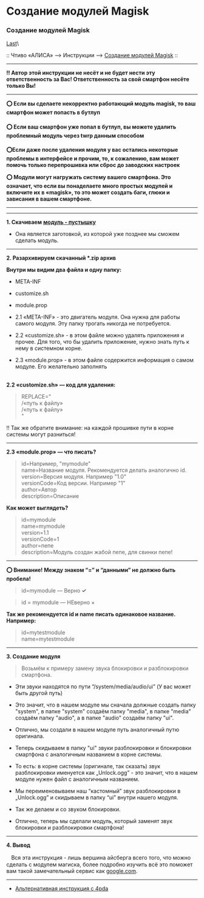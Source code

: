 # Создание модулей Magisk

### Создание модулей Magisk 

[Last](https://t.me/i1Last)\


:: Чтиво «АЛИСА» --> Инструкции --> [Создание модулей Magisk](broken-reference) ::

***

**‼️ Автор этой инструкции не несёт и не будет нести эту ответственность за Вас! Ответственность за свой смартфон несёте только Вы!**

***

**⭕ Если вы сделаете некорректно работающий модуль magisk, то ваш смартфон может попасть в бутлуп**

#### ⭕ Если ваш смартфон уже попал в бутлуп, вы можете удалить проблемный модуль через twrp данным способом <a href="#esli-vash-smartfon-uzhe-popal-v-butlup-vy-mozhete-udalit-problemnyi-modul-cherez-twrp-dannym-sposobo" id="esli-vash-smartfon-uzhe-popal-v-butlup-vy-mozhete-udalit-problemnyi-modul-cherez-twrp-dannym-sposobo"></a>

**⭕Если даже после удаления модуля у вас остались некоторые проблемы в интерфейсе и прочим, то, к сожалению, вам может помочь только перепрошивка или сброс до заводских настроек**

**⭕ Модули могут нагружать систему вашего смартфона. Это означает, что если вы понаделаете много простых модулей и включите их в «magisk», то это может создать баги, глюки и зависания в вашем смартфоне.**

***

***

**1. Скачиваем** [**модуль - пустышку**](https://t.me/b\_iH\_A/9)

* Она является заготовкой, из которой уже позднее мы сможем сделать модуль.

***

**2. Разархивируем скачанный \*.zip архив**

**Внутри мы видим два файла и одну папку:**

* META-INF
* customize.sh
* module.prop



* 2.1 «META-INF» - это двигатель модуля. Она нужна для работы самого модуля. Эту папку трогать никогда не потребуется.
* 2.2 «customize.sh» - в этом файле можно удалять приложения и прочее. Для того, что бы удалить приложение, нужно знать путь к нему в системном корне.
* 2.3 «module.prop» - в этом файле содержится информация о самом модуле. Его желательно заполнять

\
**2.2 «customize.sh» — код для удаления:**

> REPLACE="\
> /«путь к файлу»\
> /«путь к файлу»\
> "

‼️ Так же обратите внимание: на каждой прошивке пути в корне системы могут разниться!

***

**2.3 «module.prop» — что писать?**

> id=Например, "mymodule"\
> name=Название модуля. Рекомендуется делать аналогично id.\
> version=Версия модуля. Например "1.0"\
> versionCode=Код версии. Например "1"\
> author=Автор\
> description=Описание

**Как может выглядеть?**

> id=mymodule\
> name=mymodule\
> version=1.1\
> versionCode=1\
> author=пепе\
> description=Модуль создан жабой пепе, для свинки пепе!

***

**⭕ Внимание! Между знаком “=” и “данными” не должно быть пробела!**

> id=mymodule — Верно **✓**

> id = mymodule — НЕверно ×

**Так же рекомендуется id и name писать одинаковое название. Например:**

> id=mytestmodule\
> name=mytestmodule

***

**3. Создание модуля**

> Возьмём к примеру замену звука блокировки и разблокировки смартфона.

* Эти звуки находятся по пути “/system/media/audio/ui” (У вас может быть другой путь)



* Это значит, что в нашем модуле мы сначала должные создать папку "system", в папке "system" создаём папку "media", в папке "media" создаём папку "audio", а в папке "audio" создаём папку "ui".
* Отлично, мы создали в нашем модуле путь аналогичный путю оригинала.



* Теперь скидываем в папку "ui" звуки разблокировки и блокировки смартфона с аналогичным названием в корне системы.
* То есть: в корне системы (оригинале, так сказать) звук разблокировки именуется как „Unlock.ogg” - это значит, что в нашем модуле нужен файл с аналогичным названием.
* Мы переименовываем наш “кастомный” звук разблокировки в „Unlock.ogg” и скидываем в папку “ui” внутри нашего модуля.
* Так же делаем и со звуком блокировки.
* Отлично, теперь мы сделали модуль, который заменят звук блокировки и разблокировки смартфона!

***

**4. Вывод**

ᅠВся эта инструкция - лишь вершина айсберга всего того, что можно сделать с модулем магиска, более подробно изучить всё это поможет вам такой замечательный сервис как [google.com](https://google.com).

***

* [Альтернативная инструкция с 4pda](https://4pda.to/forum/index.php?showtopic=946260\&view=findpost\&p=93425994)
